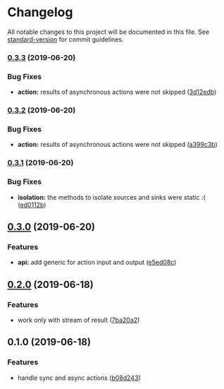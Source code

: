 # Changelog

All notable changes to this project will be documented in this file. See [standard-version](https://github.com/conventional-changelog/standard-version) for commit guidelines.

### [0.3.3](https://gitlab.com/tmorin/cycle-actions/compare/v0.3.2...v0.3.3) (2019-06-20)


### Bug Fixes

* **action:** results of asynchronous actions were not skipped ([3d12edb](https://gitlab.com/tmorin/cycle-actions/commit/3d12edb))



### [0.3.2](https://gitlab.com/tmorin/cycle-actions/compare/v0.3.1...v0.3.2) (2019-06-20)


### Bug Fixes

* **action:** results of asynchronous actions were not skipped ([a399c3b](https://gitlab.com/tmorin/cycle-actions/commit/a399c3b))



### [0.3.1](https://gitlab.com/tmorin/cycle-actions/compare/v0.3.0...v0.3.1) (2019-06-20)


### Bug Fixes

* **isolation:** the methods to isolate sources and sinks were static :( ([ed0112b](https://gitlab.com/tmorin/cycle-actions/commit/ed0112b))



## [0.3.0](https://gitlab.com/tmorin/cycle-actions/compare/v0.2.0...v0.3.0) (2019-06-20)


### Features

* **api:** add generic for action input and output ([e5ed08c](https://gitlab.com/tmorin/cycle-actions/commit/e5ed08c))



## [0.2.0](https://gitlab.com/tmorin/cycle-actions/compare/v0.1.0...v0.2.0) (2019-06-18)


### Features

* work only with stream of result ([7ba20a2](https://gitlab.com/tmorin/cycle-actions/commit/7ba20a2))



## 0.1.0 (2019-06-18)


### Features

* handle sync and async actions ([b08d243](https://gitlab.com/tmorin/cycle-actions/commit/b08d243))
